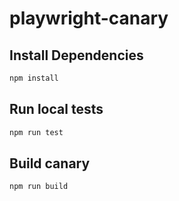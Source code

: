 # playwright-canary

## Install Dependencies

```sh
npm install
```

## Run local tests

```sh
npm run test
```

## Build canary

```sh
npm run build
```
